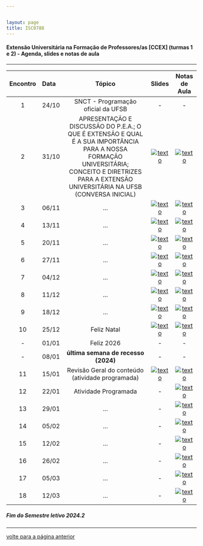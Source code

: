 ```yaml
---


layout: page
title: ISC0788
---
```

#### Extensão Universitária na Formação de Professores/as [CCEX] (turmas 1 e 2) -  Agenda, slides e notas de aula  

---

| Encontro | Data  | Tópico | Slides | Notas de Aula |
| :---: | :--- |:---:| :---: | :--: |
| 1|24/10	| SNCT - Programação oficial da UFSB | - | - |
| 2|31/10	| APRESENTAÇÃO E DISCUSSÃO DO P.E.A.; O QUE É EXTENSÃO E QUAL É A SUA IMPORTÂNCIA PARA A NOSSA FORMAÇÃO UNIVERSITÁRIA; CONCEITO E DIRETRIZES PARA A EXTENSÃO UNIVERSITÁRIA NA UFSB (CONVERSA INICIAL) | [![texto][pdf]][1] | [![texto][pdf]][2] |
| 3|06/11	|	... | [![texto][pdf]][3] | [![texto][pdf]][1] |
| 4|13/11	|	... | [![texto][pdf]][4] | [![texto][pdf]][1] |
| 5|20/11	|	... | [![texto][pdf]][5]  | [![texto][pdf]][1] |
| 6|27/11	|	... | [![texto][pdf]][6] | [![texto][pdf]][1] |
| 7|04/12	|	... | [![texto][pdf]][7] | [![texto][pdf]][1] |
| 8|11/12	| ... | [![texto][pdf]][8] | [![texto][pdf]][1] |
| 9|18/12	|	... | [![texto][pdf]][9] | [![texto][pdf]][1] |
| 10|25/12	|	Feliz Natal | [![texto][pdf]][10]  | [![texto][pdf]][1] |
| - |01/01	| Feliz 2026 | - | - |
| - |08/01 | **última semana de recesso (2024)** | - | - |
| 11|15/01	|	 Revisão Geral do conteúdo (atividade programada)| [![texto][pdf]][11] | [![texto][pdf]][1] |
| 12|22/01	|	Atividade Programada | - | [![texto][pdf]][1] |  |
| 13|29/01	|	... | - | [![texto][pdf]][1] |
| 14|05/02	|	 ... | - | [![texto][pdf]][1] |  
| 15|12/02	|	... | - | [![texto][pdf]][1] |
| 16|26/02	|	... | - | [![texto][pdf]][1] |
| 17|05/03	|	... | - | [![texto][pdf]][1] |  
| 18|12/03	|	... | - | [![texto][pdf]][1] |


#####	Fim do Semestre letivo 2024.2

---
[volte para a página anterior](https://itxesco.github.io/pages/aulas/ISC0752_index.html)  


[pdf]: https://itxesco.github.io/imagens/icones/icons16/pdf-icon.png
[pptx]: https://itxesco.github.io/imagens/icones/icons16/pptx-icon.png

[1]: https://itxesco.github.io/pages/aulas/ISC0788_files/slides/ISC0788_slides_aula01.pdf "atualizar"  
[2]: https://itxesco.github.io/pages/aulas/ISC0752_files/notas/ISC0752_notas_aula01.pdf "atualizar"

[3]: https://itxesco.github.io/pages/aulas/ISC0752_files/slides/fundamentos_de_mecanica_aula01.pdf "atualizar"
[4]: https://itxesco.github.io/pages/aulas/ISC0752_files/fundamentos_de_mecanica_aula01.pdf "atualizar"

[5]: https://itxesco.github.io/pages/aulas/ISC0752_files/slides/fundamentos_de_mecanica_aula01.pdf "atualizar"
[6]: https://itxesco.github.io/aulas/ISC0180/recursos/PlanoAtividadesES1.pdf "atualizar"

[7]: https://itxesco.github.io/pages/aulas/ISC0752_files/slides/fundamentos_de_mecanica_aula01.pdf "atualizar"
[8]: https://itxesco.github.io/aulas/ISC0180/recursos/PlanoAtividadesES1.pdf "atualizar"

[9]: https://itxesco.github.io/pages/aulas/ISC0752_files/slides/fundamentos_de_mecanica_aula01.pdf "atualizar"
[10]: https://itxesco.github.io/aulas/ISC0180/recursos/PlanoAtividadesES1.pdf "atualizar"

[11]: https://itxesco.github.io/pages/aulas/ISC0752_files/slides/fundamentos_de_mecanica_aula01.pdf "atualizar"
